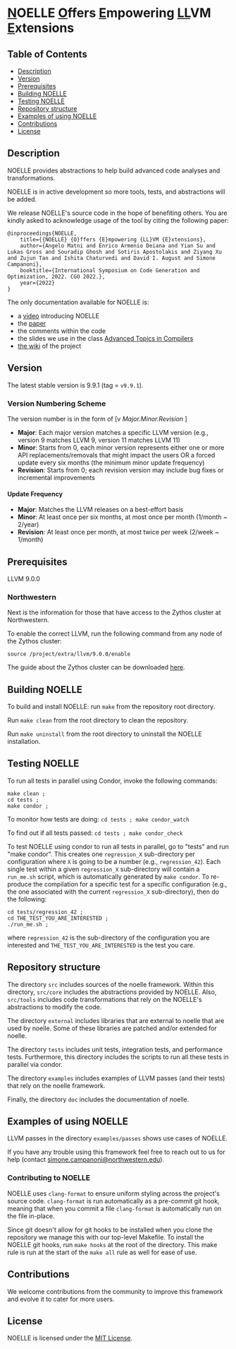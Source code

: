 # <u>N</u>OELLE <u>O</u>ffers <u>E</u>mpowering <u>LL</u>VM <u>E</u>xtensions


## Table of Contents
- [Description](#description)
- [Version](#version)
- [Prerequisites](#prerequisites)
- [Building NOELLE](#building-noelle)
- [Testing NOELLE](#testing-noelle)
- [Repository structure](#repository-structure)
- [Examples of using NOELLE](#examples-of-using-noelle)
- [Contributions](#contributions)
- [License](#license)


## Description
NOELLE provides abstractions to help build advanced code analyses and transformations.

NOELLE is in active development so more tools, tests, and abstractions will be added.

We release NOELLE's source code in the hope of benefiting others. 
You are kindly asked to acknowledge usage of the tool by citing the following paper:
```
@inproceedings{NOELLE,
    title={{NOELLE} {O}ffers {E}mpowering {LL}VM {E}xtensions},
    author={Angelo Matni and Enrico Armenio Deiana and Yian Su and Lukas Gross and Souradip Ghosh and Sotiris Apostolakis and Ziyang Xu and Zujun Tan and Ishita Chaturvedi and David I. August and Simone Campanoni},
    booktitle={International Symposium on Code Generation and Optimization, 2022. CGO 2022.},
    year={2022}
}
```

The only documentation available for NOELLE is:
- a [video](https://www.youtube.com/watch?v=whORNUUWIjI&t=7s) introducing NOELLE
- the [paper](http://www.cs.northwestern.edu/~simonec/files/Research/papers/HELIX_CGO_2022.pdf)
- the comments within the code
- the slides we use in the class [Advanced Topics in Compilers](http://www.cs.northwestern.edu/~simonec/ATC.html)
- [the wiki](https://github.com/arcana-lab/noelle/wiki) of the project

## Version
The latest stable version is 9.9.1 (tag = `v9.9.1`).

### Version Numbering Scheme
The version number is in the form of \[v _Major.Minor.Revision_ \]
- **Major**: Each major version matches a specific LLVM version (e.g., version 9 matches LLVM 9, version 11 matches LLVM 11)
- **Minor**: Starts from 0, each minor version represents either one or more API replacements/removals that might impact the users OR a forced update every six months (the minimum minor update frequency)
- **Revision**: Starts from 0; each revision version may include bug fixes or incremental improvements

#### Update Frequency
- **Major**: Matches the LLVM releases on a best-effort basis
- **Minor**: At least once per six months, at most once per month (1/month ~ 2/year)
- **Revision**: At least once per month, at most twice per week (2/week ~ 1/month)


## Prerequisites
LLVM 9.0.0

### Northwestern
Next is the information for those that have access to the Zythos cluster at Northwestern.

To enable the correct LLVM, run the following command from any node of the Zythos cluster:
```
source /project/extra/llvm/9.0.0/enable
```

The guide about the Zythos cluster can be downloaded [here](http://www.cs.northwestern.edu/~simonec/files/Research/manuals/Zythos_guide.pdf).


## Building NOELLE
To build and install NOELLE: run `make` from the repository root directory.

Run `make clean` from the root directory to clean the repository.

Run `make uninstall` from the root directory to uninstall the NOELLE installation.


## Testing NOELLE
To run all tests in parallel using Condor, invoke the following commands:
```
make clean ; 
cd tests ;
make condor ;
```
To monitor how tests are doing: `cd tests ; make condor_watch`

To find out if all tests passed: `cd tests ; make condor_check`

To test NOELLE using condor to run all tests in parallel, go to "tests" and run "make condor".
This creates one `regression_X` sub-directory per configuration where `X` is going to be a number (e.g., `regression_42`).
Each single test within a given `regression_X` sub-directory will contain a `run_me.sh` script, which is automatically generated by `make condor`. 
To re-produce the compilation for a specific test for a specific configuration (e.g., the one associated with the current `regression_X` sub-directory), then do the following:
```
cd tests/regression_42 ;
cd THE_TEST_YOU_ARE_INTERESTED ;
./run_me.sh ;
```
where `regression_42` is the sub-directory of the configuration you are interested and `THE_TEST_YOU_ARE_INTERESTED` is the test you care.


## Repository structure
The directory `src` includes sources of the noelle framework.
Within this directory, `src/core` includes the abstractions provided by NOELLE.
Also, `src/tools` includes code transformations that rely on the NOELLE's abstractions to modify the code.

The directory `external` includes libraries that are external to noelle that are used by noelle.
Some of these libraries are patched and/or extended for noelle.

The directory `tests` includes unit tests, integration tests, and performance tests.
Furthermore, this directory includes the scripts to run all these tests in parallel via condor.

The directory `examples` includes examples of LLVM passes (and their tests) that rely on the noelle framework.

Finally, the directory `doc` includes the documentation of noelle.


## Examples of using NOELLE
LLVM passes in the directory `examples/passes` shows use cases of NOELLE.

If you have any trouble using this framework feel free to reach out to us for help (contact simone.campanoni@northwestern.edu).

### Contributing to NOELLE
NOELLE uses `clang-format` to ensure uniform styling across the project's source code.
`clang-format` is run automatically as a pre-commit git hook, meaning that when you commit a file `clang-format` is automatically run on the file in-place.

Since git doesn't allow for git hooks to be installed when you clone the repository we manage this with our top-level Makefile.
To install the NOELLE git hooks, run `make hooks` at the root of the directory.
This make rule is run at the start of the `make all` rule as well for ease of use.


## Contributions
We welcome contributions from the community to improve this framework and evolve it to cater for more users.


## License
NOELLE is licensed under the [MIT License](./LICENSE.md).
